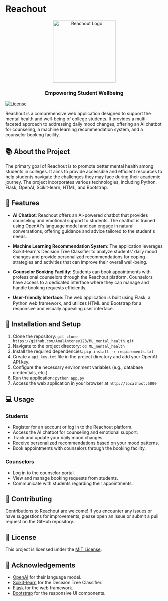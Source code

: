 # Reachout

<div align="center">
 <img src="[https://i.imgur.com/SRTXxF7.png](https://img.freepik.com/free-vector/mental-health-awareness-concept_52683-37916.jpg)" alt="Reachout Logo" width="200" height="200">
 <h3>Empowering Student Wellbeing</h3>
</div>

[![License](https://img.shields.io/badge/license-MIT-blue.svg)](LICENSE)

Reachout is a comprehensive web application designed to support the mental health and well-being of college students. It provides a multi-faceted approach to addressing daily mood changes, offering an AI chatbot for counseling, a machine learning recommendation system, and a counselor booking facility.

## 📚 About the Project

The primary goal of Reachout is to promote better mental health among students in colleges. It aims to provide accessible and efficient resources to help students navigate the challenges they may face during their academic journey. The project incorporates various technologies, including Python, Flask, OpenAI, Scikit-learn, HTML, and Bootstrap.

## 🌟 Features

- **AI Chatbot**: Reachout offers an AI-powered chatbot that provides counseling and emotional support to students. The chatbot is trained using OpenAI's language model and can engage in natural conversations, offering guidance and advice tailored to the student's needs.

- **Machine Learning Recommendation System**: The application leverages Scikit-learn's Decision Tree Classifier to analyze students' daily mood changes and provide personalized recommendations for coping strategies and activities that can improve their overall well-being.

- **Counselor Booking Facility**: Students can book appointments with professional counselors through the Reachout platform. Counselors have access to a dedicated interface where they can manage and handle booking requests efficiently.

- **User-friendly Interface**: The web application is built using Flask, a Python web framework, and utilizes HTML and Bootstrap for a responsive and visually appealing user interface.

## 🚀 Installation and Setup

1. Clone the repository: `git clone https://github.com/AmalAntoney123/ML_mental_health.git`
2. Navigate to the project directory: `cd ML_mental_health`
3. Install the required dependencies: `pip install -r requirements.txt`
4. Create a `api_key.txt` file in the project directory and add your OpenAI API key.
5. Configure the necessary environment variables (e.g., database credentials, etc.).
6. Run the application: `python app.py`
7. Access the web application in your browser at `http://localhost:5000`

## 💻 Usage

### Students

- Register for an account or log in to the Reachout platform.
- Access the AI chatbot for counseling and emotional support.
- Track and update your daily mood changes.
- Receive personalized recommendations based on your mood patterns.
- Book appointments with counselors through the booking facility.

### Counselors

- Log in to the counselor portal.
- View and manage booking requests from students.
- Communicate with students regarding their appointments.

## 🤝 Contributing

Contributions to Reachout are welcome! If you encounter any issues or have suggestions for improvements, please open an issue or submit a pull request on the GitHub repository.

## 📄 License

This project is licensed under the [MIT License](LICENSE).

## 🙏 Acknowledgements

- [OpenAI](https://www.openai.com/) for their language model.
- [Scikit-learn](https://scikit-learn.org/) for the Decision Tree Classifier.
- [Flask](https://flask.palletsprojects.com/) for the web framework.
- [Bootstrap](https://getbootstrap.com/) for the responsive UI components.
